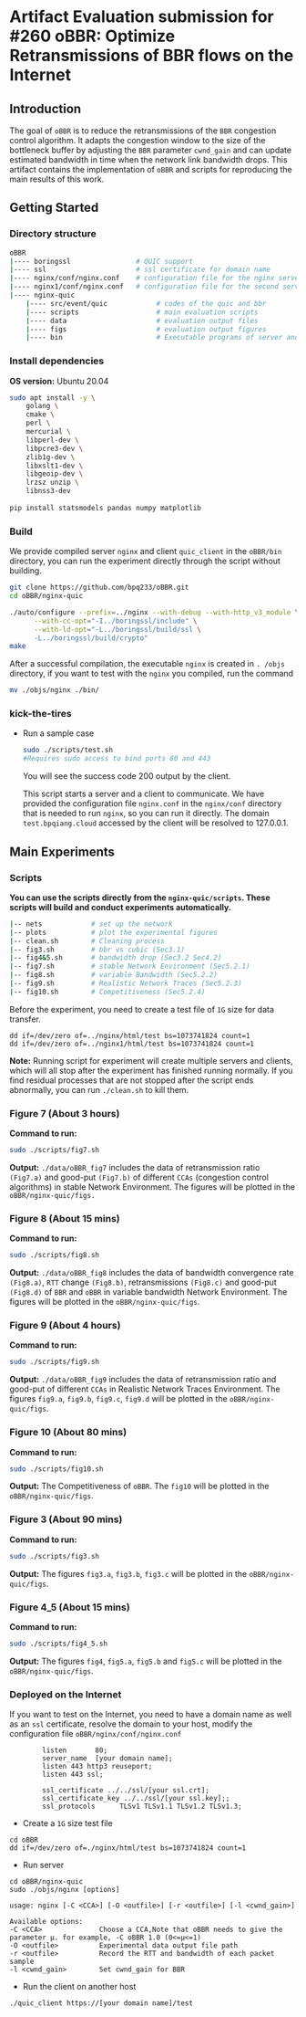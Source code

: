 # Artifact Evaluation submission for #260 oBBR: Optimize Retransmissions of BBR flows on the Internet

## Introduction

The goal of `oBBR` is to reduce the retransmissions of the `BBR` congestion control algorithm. It adapts the congestion window to the size of the bottleneck buffer by adjusting the `BBR` parameter `cwnd_gain` and can update  estimated bandwidth in time when the network link bandwidth drops. This artifact contains the implementation of `oBBR` and scripts for reproducing the main results of this work.

## Getting Started

### Directory structure

```sh
oBBR
|---- boringssl                # QUIC support
|---- ssl                      # ssl certificate for domain name
|---- nginx/conf/nginx.conf    # configuration file for the nginx server
|---- nginx1/conf/nginx.conf   # configuration file for the second server
|---- nginx-quic                  
    |---- src/event/quic            # codes of the quic and bbr
    |---- scripts                   # main evaluation scripts
    |---- data                      # evaluation output files
    |---- figs                      # evaluation output figures
    |---- bin                       # Executable programs of server and client
```

### Install dependencies

**OS version:** Ubuntu 20.04

```sh
sudo apt install -y \
    golang \
    cmake \
    perl \
    mercurial \
    libperl-dev \
    libpcre3-dev \
    zlib1g-dev \
    libxslt1-dev \
    libgeoip-dev \
    lrzsz unzip \
    libnss3-dev
    
pip install statsmodels pandas numpy matplotlib
```

### Build

We provide compiled server `nginx` and client `quic_client` in the `oBBR/bin` directory, you can run the experiment directly through the script without building.

```sh
git clone https://github.com/bpq233/oBBR.git
cd oBBR/nginx-quic

./auto/configure --prefix=../nginx --with-debug --with-http_v3_module \
      --with-cc-opt="-I../boringssl/include" \
      --with-ld-opt="-L../boringssl/build/ssl \
      -L../boringssl/build/crypto"
make
```

After a successful compilation, the executable `nginx` is created in `. /objs` directory, if you want to test with the `nginx` you compiled, run the command

```sh
mv ./objs/nginx ./bin/
```

### kick-the-tires

- Run a sample case

  ```sh
  sudo ./scripts/test.sh
  #Requires sudo access to bind ports 80 and 443
  ```

  You will see the success code 200 output by the client.

  This script starts a server and a client to communicate. We have provided the configuration file `nginx.conf` in the `nginx/conf` directory that is needed to run `nginx`, so you can run it directly. The domain `test.bpqiang.cloud` accessed by the client will be resolved to 127.0.0.1.

## Main Experiments 

### Scripts

**You can use the scripts directly from the `nginx-quic/scripts`. These scripts will build and conduct experiments automatically.**

```sh
|-- nets            # set up the network
|-- plots           # plot the experimental figures
|-- clean.sh        # Cleaning process
|-- fig3.sh         # bbr vs cubic (Sec3.1)
|-- fig4&5.sh       # bandwidth drop (Sec3.2 Sec4.2)
|-- fig7.sh         # stable Network Environment (Sec5.2.1)
|-- fig8.sh         # variable Bandwidth (Sec5.2.2)
|-- fig9.sh         # Realistic Network Traces (Sec5.2.3)
|-- fig10.sh        # Competitiveness (Sec5.2.4)
```

Before the experiment, you need to create a test file of `1G` size for data transfer.

```
dd if=/dev/zero of=../nginx/html/test bs=1073741824 count=1
dd if=/dev/zero of=../nginx1/html/test bs=1073741824 count=1
```

**Note:** Running script for experiment will create multiple servers and clients, which will all stop after the experiment has finished running normally. If you find residual processes that are not stopped after the script ends abnormally, you can run `./clean.sh` to kill them.

### Figure 7 (About 3 hours)

**Command to run:**

```sh
sudo ./scripts/fig7.sh  
```

**Output:** `./data/oBBR_fig7` includes the data of retransmission ratio ` (Fig7.a)` and good-put `(Fig7.b)` of  different `CCAs` (congestion control algorithms) in stable Network Environment. The figures will be plotted in the `oBBR/nginx-quic/figs.`

### Figure 8 (About 15 mins)

**Command to run:**

```sh
sudo ./scripts/fig8.sh  
```

**Output:** `./data/oBBR_fig8` includes the data of bandwidth convergence rate `(Fig8.a)`, `RTT` change `(Fig8.b)`, retransmissions `(Fig8.c)` and good-put `(Fig8.d)` of  `BBR` and `oBBR` in  variable bandwidth Network Environment. The figures will be plotted in the `oBBR/nginx-quic/figs`.

### Figure 9 (About 4 hours)

**Command to run:**

```sh
sudo ./scripts/fig9.sh  
```

**Output:** `./data/oBBR_fig9` includes the data of retransmission ratio and good-put of  different `CCAs` in  Realistic Network Traces Environment. The figures `fig9.a`, `fig9.b`, `fig9.c`, `fig9.d` will be plotted in the `oBBR/nginx-quic/figs`.

### Figure 10 (About 80 mins)

**Command to run:**

```sh
sudo ./scripts/fig10.sh 
```

**Output:** The Competitiveness of `oBBR`. The `fig10` will be plotted in the `oBBR/nginx-quic/figs`.

### Figure 3 (About 90 mins)

**Command to run:**

```sh
sudo ./scripts/fig3.sh 
```

**Output:** The figures `fig3.a`, `fig3.b`, `fig3.c` will be plotted in the `oBBR/nginx-quic/figs`.

### Figure 4_5 (About 15 mins)

**Command to run:**

```sh
sudo ./scripts/fig4_5.sh 
```

**Output:** The figures `fig4`, `fig5.a`, `fig5.b` and `fig5.c` will be plotted in the `oBBR/nginx-quic/figs`.

### Deployed on the Internet

If you want to test on the Internet, you need to have a domain name as well as an `ssl` certificate, resolve the domain to your host, modify the configuration file `oBBR/nginx/conf/nginx.conf`

```
        listen       80;
        server_name  [your domain name];
        listen 443 http3 reuseport;
        listen 443 ssl;

        ssl_certificate ../../ssl/[your ssl.crt];
        ssl_certificate_key ../../ssl/[your ssl.key];;
        ssl_protocols      TLSv1 TLSv1.1 TLSv1.2 TLSv1.3;
```

- Create a `1G` size test file

```
cd oBBR
dd if=/dev/zero of=./nginx/html/test bs=1073741824 count=1
```

- Run server

```
cd oBBR/nginx-quic
sudo ./objs/nginx [options]

usage: nginx [-C <CCA>] [-O <outfile>] [-r <outfile>] [-l <cwnd_gain>]

Available options:
-C <CCA>              Choose a CCA,Note that oBBR needs to give the parameter μ. for example, -C oBBR 1.0 (0<=μ<=1)
-O <outfile>          Experimental data output file path
-r <outfile>          Record the RTT and bandwidth of each packet sample
-l <cwnd_gain>        Set cwnd_gain for BBR
```

- Run the client on another host

```
./quic_client https://[your domain name]/test
```